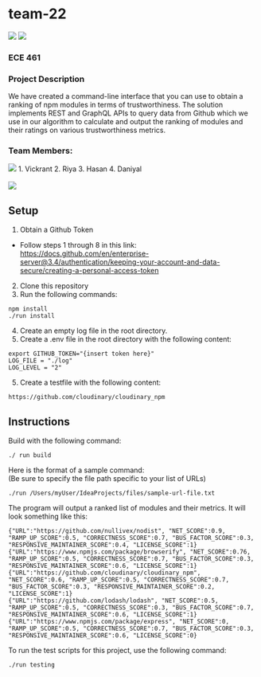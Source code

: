 # team-22
<img src="https://img.shields.io/github/contributors/varshney00/team-22" />    
<img src="https://img.shields.io/npm/v/node" />    

### ECE 461

### Project Description
We have created a command-line interface that you can use to obtain a ranking of npm modules in terms of trustworthiness. The solution implements REST and GraphQL APIs to query data from Github which we use in our algorithm to calculate and output the ranking of modules and their ratings on various trustworthiness metrics.

### Team Members:

<img src="https://contrib.rocks/image?repo=varshney00/team-22" />
1. Vickrant
2. Riya
3. Hasan
4. Daniyal <br />
<br />
<img src="https://github-readme-stats.vercel.app/api/top-langs/?username=vcxrant" />

## Setup
1. Obtain a Github Token  
- Follow steps 1 through 8 in this link: https://docs.github.com/en/enterprise-server@3.4/authentication/keeping-your-account-and-data-secure/creating-a-personal-access-token  
2. Clone this repository  
3. Run the following commands:  
```
npm install
./run install
```  
4. Create an empty log file in the root directory.
4. Create a .env file in the root directory with the following content:
```
export GITHUB_TOKEN="{insert token here}"
LOG_FILE = "./log"
LOG_LEVEL = "2"
```
5. Create a testfile with the following content:
```
https://github.com/cloudinary/cloudinary_npm
```
  
## Instructions
Build with the following command:
```
./ run build
```

Here is the format of a sample command:   
(Be sure to specify the file path specific to your list of URLs)
```
./run /Users/myUser/IdeaProjects/files/sample-url-file.txt
```

The program will output a ranked list of modules and their metrics. It will look something like this:
```
{"URL":"https://github.com/nullivex/nodist", "NET_SCORE":0.9, "RAMP_UP_SCORE":0.5, "CORRECTNESS_SCORE":0.7, "BUS_FACTOR_SCORE":0.3, "RESPONSIVE_MAINTAINER_SCORE":0.4, "LICENSE_SCORE":1}
{"URL":"https://www.npmjs.com/package/browserify", "NET_SCORE":0.76, "RAMP_UP_SCORE":0.5, "CORRECTNESS_SCORE":0.7, "BUS_FACTOR_SCORE":0.3, "RESPONSIVE_MAINTAINER_SCORE":0.6, "LICENSE_SCORE":1}
{"URL":"https://github.com/cloudinary/cloudinary_npm", "NET_SCORE":0.6, "RAMP_UP_SCORE":0.5, "CORRECTNESS_SCORE":0.7, "BUS_FACTOR_SCORE":0.3, "RESPONSIVE_MAINTAINER_SCORE":0.2, "LICENSE_SCORE":1}
{"URL":"https://github.com/lodash/lodash", "NET_SCORE":0.5, "RAMP_UP_SCORE":0.5, "CORRECTNESS_SCORE":0.3, "BUS_FACTOR_SCORE":0.7, "RESPONSIVE_MAINTAINER_SCORE":0.6, "LICENSE_SCORE":1}
{"URL":"https://www.npmjs.com/package/express", "NET_SCORE":0, "RAMP_UP_SCORE":0.5, "CORRECTNESS_SCORE":0.7, "BUS_FACTOR_SCORE":0.3, "RESPONSIVE_MAINTAINER_SCORE":0.6, "LICENSE_SCORE":0}
```

To run the test scripts for this project, use the following command:
```
./run testing
```
